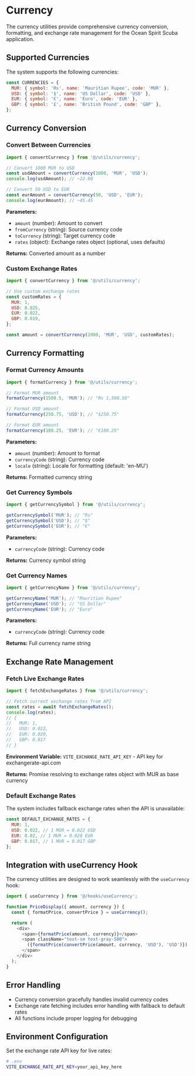 # Currency

The currency utilities provide comprehensive currency conversion, formatting, and exchange rate management for the Ocean Spirit Scuba application.

## Supported Currencies

The system supports the following currencies:

```javascript
const CURRENCIES = {
  MUR: { symbol: 'Rs', name: 'Mauritian Rupee', code: 'MUR' },
  USD: { symbol: '$', name: 'US Dollar', code: 'USD' },
  EUR: { symbol: '€', name: 'Euro', code: 'EUR' },
  GBP: { symbol: '£', name: 'British Pound', code: 'GBP' },
};
```

## Currency Conversion

### Convert Between Currencies

```javascript
import { convertCurrency } from '@/utils/currency';

// Convert 1000 MUR to USD
const usdAmount = convertCurrency(1000, 'MUR', 'USD');
console.log(usdAmount); // ~22.00

// Convert 50 USD to EUR
const eurAmount = convertCurrency(50, 'USD', 'EUR');
console.log(eurAmount); // ~45.45
```

**Parameters:**

- `amount` (number): Amount to convert
- `fromCurrency` (string): Source currency code
- `toCurrency` (string): Target currency code
- `rates` (object): Exchange rates object (optional, uses defaults)

**Returns:** Converted amount as a number

### Custom Exchange Rates

```javascript
import { convertCurrency } from '@/utils/currency';

// Use custom exchange rates
const customRates = {
  MUR: 1,
  USD: 0.025,
  EUR: 0.022,
  GBP: 0.019,
};

const amount = convertCurrency(2000, 'MUR', 'USD', customRates);
```

## Currency Formatting

### Format Currency Amounts

```javascript
import { formatCurrency } from '@/utils/currency';

// Format MUR amount
formatCurrency(1500.5, 'MUR'); // "Rs 1,500.50"

// Format USD amount
formatCurrency(250.75, 'USD'); // "$250.75"

// Format EUR amount
formatCurrency(180.25, 'EUR'); // "€180.25"
```

**Parameters:**

- `amount` (number): Amount to format
- `currencyCode` (string): Currency code
- `locale` (string): Locale for formatting (default: 'en-MU')

**Returns:** Formatted currency string

### Get Currency Symbols

```javascript
import { getCurrencySymbol } from '@/utils/currency';

getCurrencySymbol('MUR'); // "Rs"
getCurrencySymbol('USD'); // "$"
getCurrencySymbol('EUR'); // "€"
```

**Parameters:**

- `currencyCode` (string): Currency code

**Returns:** Currency symbol string

### Get Currency Names

```javascript
import { getCurrencyName } from '@/utils/currency';

getCurrencyName('MUR'); // "Mauritian Rupee"
getCurrencyName('USD'); // "US Dollar"
getCurrencyName('EUR'); // "Euro"
```

**Parameters:**

- `currencyCode` (string): Currency code

**Returns:** Full currency name string

## Exchange Rate Management

### Fetch Live Exchange Rates

```javascript
import { fetchExchangeRates } from '@/utils/currency';

// Fetch current exchange rates from API
const rates = await fetchExchangeRates();
console.log(rates);
// {
//   MUR: 1,
//   USD: 0.022,
//   EUR: 0.020,
//   GBP: 0.017
// }
```

**Environment Variable:** `VITE_EXCHANGE_RATE_API_KEY` - API key for exchangerate-api.com

**Returns:** Promise resolving to exchange rates object with MUR as base currency

### Default Exchange Rates

The system includes fallback exchange rates when the API is unavailable:

```javascript
const DEFAULT_EXCHANGE_RATES = {
  MUR: 1,
  USD: 0.022, // 1 MUR = 0.022 USD
  EUR: 0.02, // 1 MUR = 0.020 EUR
  GBP: 0.017, // 1 MUR = 0.017 GBP
};
```

## Integration with useCurrency Hook

The currency utilities are designed to work seamlessly with the `useCurrency` hook:

```javascript
import { useCurrency } from '@/hooks/useCurrency';

function PriceDisplay({ amount, currency }) {
  const { formatPrice, convertPrice } = useCurrency();

  return (
    <div>
      <span>{formatPrice(amount, currency)}</span>
      <span className="text-sm text-gray-500">
        ({formatPrice(convertPrice(amount, currency, 'USD'), 'USD')})
      </span>
    </div>
  );
}
```

## Error Handling

- Currency conversion gracefully handles invalid currency codes
- Exchange rate fetching includes error handling with fallback to default rates
- All functions include proper logging for debugging

## Environment Configuration

Set the exchange rate API key for live rates:

```bash
# .env
VITE_EXCHANGE_RATE_API_KEY=your_api_key_here
```
